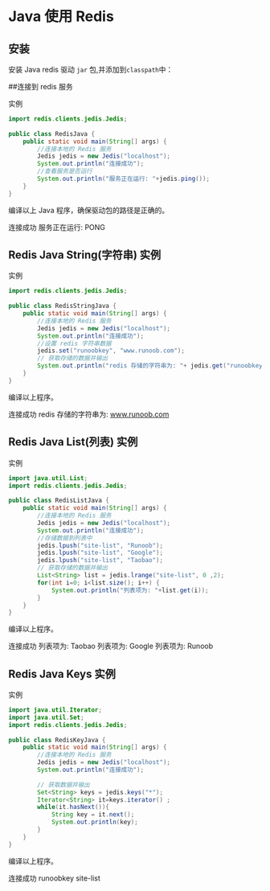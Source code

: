 # Java 使用 Redis

## 安装

安装 Java redis 驱动 `jar` 包,并添加到`classpath`中：

##连接到 redis 服务

实例

```java
import redis.clients.jedis.Jedis;
 
public class RedisJava {
    public static void main(String[] args) {
        //连接本地的 Redis 服务
        Jedis jedis = new Jedis("localhost");
        System.out.println("连接成功");
        //查看服务是否运行
        System.out.println("服务正在运行: "+jedis.ping());
    }
}
```

编译以上 Java 程序，确保驱动包的路径是正确的。

连接成功
服务正在运行: PONG

## Redis Java String(字符串) 实例

实例

```java
import redis.clients.jedis.Jedis;
 
public class RedisStringJava {
    public static void main(String[] args) {
        //连接本地的 Redis 服务
        Jedis jedis = new Jedis("localhost");
        System.out.println("连接成功");
        //设置 redis 字符串数据
        jedis.set("runoobkey", "www.runoob.com");
        // 获取存储的数据并输出
        System.out.println("redis 存储的字符串为: "+ jedis.get("runoobkey"));
    }
}
```

编译以上程序。

连接成功
redis 存储的字符串为: www.runoob.com

## Redis Java List(列表) 实例

实例

```java
import java.util.List;
import redis.clients.jedis.Jedis;
 
public class RedisListJava {
    public static void main(String[] args) {
        //连接本地的 Redis 服务
        Jedis jedis = new Jedis("localhost");
        System.out.println("连接成功");
        //存储数据到列表中
        jedis.lpush("site-list", "Runoob");
        jedis.lpush("site-list", "Google");
        jedis.lpush("site-list", "Taobao");
        // 获取存储的数据并输出
        List<String> list = jedis.lrange("site-list", 0 ,2);
        for(int i=0; i<list.size(); i++) {
            System.out.println("列表项为: "+list.get(i));
        }
    }
}
```

编译以上程序。

连接成功
列表项为: Taobao
列表项为: Google
列表项为: Runoob

## Redis Java Keys 实例

实例

```java
import java.util.Iterator;
import java.util.Set;
import redis.clients.jedis.Jedis;
 
public class RedisKeyJava {
    public static void main(String[] args) {
        //连接本地的 Redis 服务
        Jedis jedis = new Jedis("localhost");
        System.out.println("连接成功");
 
        // 获取数据并输出
        Set<String> keys = jedis.keys("*"); 
        Iterator<String> it=keys.iterator() ;   
        while(it.hasNext()){   
            String key = it.next();   
            System.out.println(key);   
        }
    }
}
```

编译以上程序。

连接成功
runoobkey
site-list